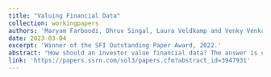 ```yaml
---
title: "Valuing Financial Data"
collection: workingpapers
authors: 'Maryam Farboodi, Dhruv Singal, Laura Veldkamp and Venky Venkateswaran'
date: 2023-03-04
excerpt: 'Winner of the SFI Outstanding Paper Award, 2022.'
abstract: "How should an investor value financial data? The answer is complicated because it depends on the characteristics of all investors. We develop a suffcient statistics approach that uses equilibrium asset return moments to summarize all relevant information about others' characteristics. It can value data that is public or private, about one or many assets, relevant for dividends or for sentiment. While different data types, of course, have different valuations, heterogeneous investors also value the same data very differently, which suggests a low price elasticity for data demand. Heterogeneous investors' data valuations are also affected very differentially by market illiquidity."
link: 'https://papers.ssrn.com/sol3/papers.cfm?abstract_id=3947931'
---
```

